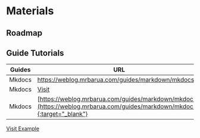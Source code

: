 # Materials

## Roadmap


## Guide Tutorials

|  Guides  | URL                                         |
|----------|---------------------------------------------|
| Mkdocs | <a href="https://weblog.mrbarua.com/guides/markdown/mkdocs/" target="_blank">https://weblog.mrbarua.com/guides/markdown/mkdocs/</a>|
| Mkdocs | <a href="https://weblog.mrbarua.com/guides/markdown/mkdocs/" target="_blank">Visit</a> |
| Mkdocs | [https://weblog.mrbarua.com/guides/markdown/mkdocs/](https://weblog.mrbarua.com/guides/markdown/mkdocs/){:target="_blank"} |

<a href="https://weblog.mrbarua.com/guides/markdown/markdown" target="_blank">Visit Example</a>

